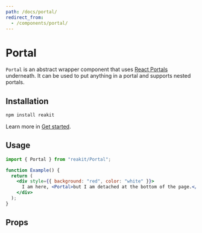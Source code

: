 ```yaml
---
path: /docs/portal/
redirect_from:
  - /components/portal/
---
```


# Portal

`Portal` is an abstract wrapper component that uses [React Portals](https://reactjs.org/docs/portals.html) underneath. It can be used to put anything in a portal and supports nested portals.

<carbon-ad></carbon-ad>

## Installation

```sh
npm install reakit
```

Learn more in [Get started](/docs/get-started/).

## Usage

```jsx
import { Portal } from "reakit/Portal";

function Example() {
  return (
    <div style={{ background: "red", color: "white" }}>
      I am here, <Portal>but I am detached at the bottom of the page.</Portal>
    </div>
  );
}
```

## Props

<!-- Automatically generated -->

